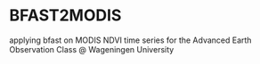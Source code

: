 # BFAST2MODIS
applying bfast on MODIS NDVI time series for the Advanced Earth Observation Class @ Wageningen University
